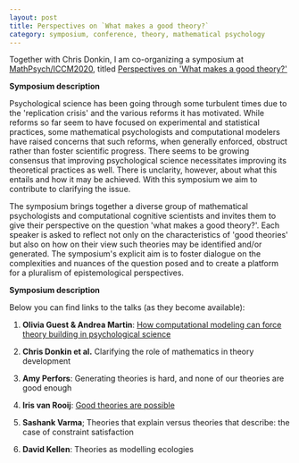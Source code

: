 ```yaml
---
layout: post
title: Perspectives on `What makes a good theory?`
category: symposium, conference, theory, mathematical psychology
---
```


Together with Chris Donkin, I am co-organizing a symposium at [MathPsych/ICCM2020](http://mathpsych.org/conferences/2020/), titled [Perspectives on 'What makes a good theory?'](http://mathpsych.org/conferences/2020/?p=symposia)

**Symposium description**

Psychological science has been going through some turbulent times due to the 'replication crisis' and the various reforms it has motivated. While reforms so far seem to have focused on experimental and statistical practices, some mathematical psychologists and computational modelers have raised concerns that such reforms, when generally enforced, obstruct rather than foster scientific progress. There seems to be growing consensus that improving psychological science necessitates improving its theoretical practices as well. There is unclarity, however, about what this entails and how it may be achieved. With this symposium we aim to contribute to clarifying the issue.

The symposium brings together a diverse group of mathematical psychologists and computational cognitive scientists and invites them to give their perspective on the question 'what makes a good theory?'. Each speaker is asked to reflect not only on the characteristics of 'good theories' but also on how on their view such theories may be identified and/or generated. The symposium's explicit aim is to foster dialogue on the complexities and nuances of the question posed and to create a platform for a pluralism of epistemological perspectives.

**Symposium description**

Below you can find links to the talks (as they become available):

1. **Olivia Guest & Andrea Martin**: [How computational modeling can force theory building in psychological science](https://www.youtube.com/watch?v=8Aa9_6ahO48&feature=emb_logo)

2. **Chris Donkin et al.** Clarifying the role of mathematics in theory development

3. **Amy Perfors**: Generating theories is hard, and none of our theories are good enough

4. **Iris van Rooij**: [Good theories are possible](https://www.youtube.com/watch?v=XXhRyRW630Y)

5. **Sashank Varma**; Theories that explain versus theories that describe: the case of constraint satisfaction

6. **David Kellen**: Theories as modelling ecologies
